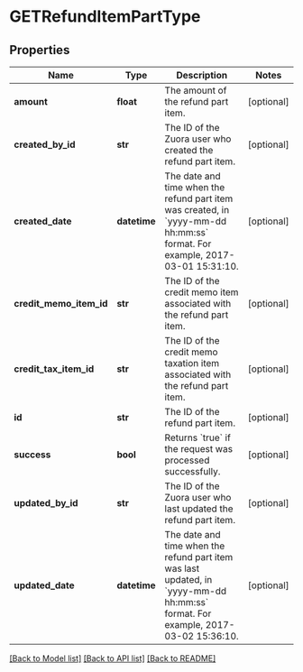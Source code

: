 # GETRefundItemPartType

## Properties
Name | Type | Description | Notes
------------ | ------------- | ------------- | -------------
**amount** | **float** | The amount of the refund part item.  | [optional] 
**created_by_id** | **str** | The ID of the Zuora user who created the refund part item.  | [optional] 
**created_date** | **datetime** | The date and time when the refund part item was created, in &#x60;yyyy-mm-dd hh:mm:ss&#x60; format. For example, 2017-03-01 15:31:10.  | [optional] 
**credit_memo_item_id** | **str** | The ID of the credit memo item associated with the refund part item.  | [optional] 
**credit_tax_item_id** | **str** | The ID of the credit memo taxation item associated with the refund part item.  | [optional] 
**id** | **str** | The ID of the refund part item.  | [optional] 
**success** | **bool** | Returns &#x60;true&#x60; if the request was processed successfully. | [optional] 
**updated_by_id** | **str** | The ID of the Zuora user who last updated the refund part item.  | [optional] 
**updated_date** | **datetime** | The date and time when the refund part item was last updated, in &#x60;yyyy-mm-dd hh:mm:ss&#x60; format. For example, 2017-03-02 15:36:10.  | [optional] 

[[Back to Model list]](../README.md#documentation-for-models) [[Back to API list]](../README.md#documentation-for-api-endpoints) [[Back to README]](../README.md)


